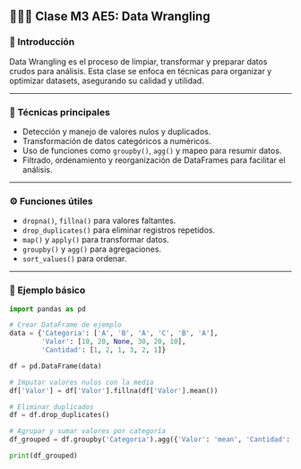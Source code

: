 ## 👨🏽‍🏫 Clase M3 AE5: Data Wrangling

### 📌 Introducción

Data Wrangling es el proceso de limpiar, transformar y preparar datos crudos para análisis. Esta clase se enfoca en técnicas para organizar y optimizar datasets, asegurando su calidad y utilidad.

---

### 🧱 Técnicas principales

- Detección y manejo de valores nulos y duplicados.
- Transformación de datos categóricos a numéricos.
- Uso de funciones como `groupby()`, `agg()` y mapeo para resumir datos.
- Filtrado, ordenamiento y reorganización de DataFrames para facilitar el análisis.

---

### ⚙️ Funciones útiles

- `dropna()`, `fillna()` para valores faltantes.
- `drop_duplicates()` para eliminar registros repetidos.
- `map()` y `apply()` para transformar datos.
- `groupby()` y `agg()` para agregaciones.
- `sort_values()` para ordenar.

---

### 🧪 Ejemplo básico

```python
import pandas as pd

# Crear DataFrame de ejemplo
data = {'Categoria': ['A', 'B', 'A', 'C', 'B', 'A'],
        'Valor': [10, 20, None, 30, 20, 10],
        'Cantidad': [1, 2, 1, 3, 2, 1]}

df = pd.DataFrame(data)

# Imputar valores nulos con la media
df['Valor'] = df['Valor'].fillna(df['Valor'].mean())

# Eliminar duplicados
df = df.drop_duplicates()

# Agrupar y sumar valores por categoría
df_grouped = df.groupby('Categoria').agg({'Valor': 'mean', 'Cantidad': 'sum'})

print(df_grouped)
